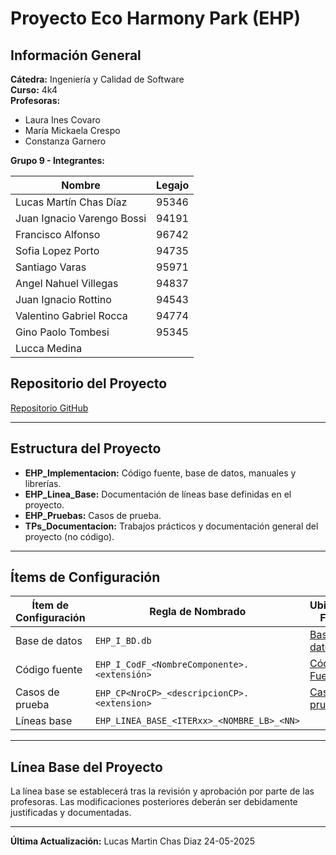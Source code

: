 
# Proyecto Eco Harmony Park (EHP)

## Información General

**Cátedra:** Ingeniería y Calidad de Software  
**Curso:** 4k4  
**Profesoras:**
- Laura Ines Covaro
- María Mickaela Crespo
- Constanza Garnero

**Grupo 9 - Integrantes:**

| Nombre                    | Legajo |
|---------------------------|--------|
| Lucas Martín Chas Díaz    | 95346  |
| Juan Ignacio Varengo Bossi| 94191  |
| Francisco Alfonso         | 96742  |
| Sofia Lopez Porto         | 94735  |
| Santiago Varas            | 95971  |
| Angel Nahuel Villegas     | 94837  |
| Juan Ignacio Rottino      | 94543  |
| Valentino Gabriel Rocca   | 94774  |
| Gino Paolo Tombesi        | 95345  |
| Lucca Medina              |        |

## Repositorio del Proyecto
[Repositorio GitHub](https://github.com/ginotombesi/Proyecto_EHP)

---

## Estructura del Proyecto

- **EHP_Implementacion:** Código fuente, base de datos, manuales y librerías.
- **EHP_Linea_Base:** Documentación de líneas base definidas en el proyecto.
- **EHP_Pruebas:** Casos de prueba.
- **TPs_Documentacion:** Trabajos prácticos y documentación general del proyecto (no código).

---

## Ítems de Configuración

| Ítem de Configuración               | Regla de Nombrado                                | Ubicación Física                                                                                           | Tipo de Ítem   |
|-------------------------------------|---------------------------------------------------|------------------------------------------------------------------------------------------------------------|----------------|
| Base de datos                       | `EHP_I_BD.db`                                     | [Base de datos](https://github.com/ginotombesi/Proyecto_EHP/tree/main/EHP_Implementacion/EHP_I_BD)        | Implementación |
| Código fuente                       | `EHP_I_CodF_<NombreComponente>.<extensión>`       | [Código Fuente](https://github.com/ginotombesi/Proyecto_EHP/tree/main/EHP_Implementacion/EHP_I_Codf)      | Implementación |
| Casos de prueba                     | `EHP_CP<NroCP>_<descripcionCP>.<extension>`       | [Casos de prueba](https://github.com/ginotombesi/Proyecto_EHP/tree/main/EHP_Pruebas)                      | Implementación |
| Líneas base                         | `EHP_LINEA_BASE_<ITERxx>_<NOMBRE_LB>_<NN>`   |               | Etiqueta      |

---

## Línea Base del Proyecto
La línea base se establecerá tras la revisión y aprobación por parte de las profesoras. Las modificaciones posteriores deberán ser debidamente justificadas y documentadas.

---

**Última Actualización:** Lucas Martin Chas Diaz 24-05-2025
